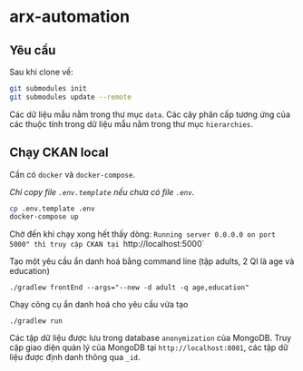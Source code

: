# arx-automation

## Yêu cầu

Sau khi clone về:

```sh
git submodules init
git submodules update --remote
```

Các dữ liệu mẫu nằm trong thư mục `data`.
Các cây phân cấp tương ứng của các thuộc tính trong dữ liệu mẫu nằm trong thư mục `hierarchies`.

## Chạy CKAN local

Cần có `docker` và `docker-compose`.

_Chỉ copy file `.env.template` nếu chưa có file `.env`._

```sh
cp .env.template .env
docker-compose up
```

Chờ đến khi chạy xong hết thấy dòng: `Running server 0.0.0.0 on port 5000" thì truy cập CKAN tại `http://localhost:5000`

Tạo một yêu cầu ẩn danh hoá bằng command line (tập adults, 2 QI là age và education)

```
./gradlew frontEnd --args="--new -d adult -q age,education"
```

Chạy công cụ ẩn danh hoá cho yêu cầu vừa tạo

```
./gradlew run
```

Các tập dữ liệu được lưu trong database `anonymization` của MongoDB. Truy cập giao diện quản lý của MongoDB tại `http://localhost:8081`, các tập dữ liệu được định danh thông qua `_id`.

